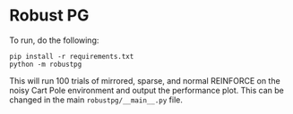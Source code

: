 Robust PG
========================

To run, do the following:

    pip install -r requirements.txt
    python -m robustpg

This will run 100 trials of mirrored, sparse, and normal REINFORCE on the noisy Cart Pole environment and output the performance plot. This can be changed in the main `robustpg/__main__.py` file.
